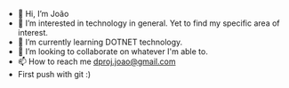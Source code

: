 - 👋 Hi, I’m João
- 👀 I’m interested in technology in general. Yet to find my specific area of interest.
- 🌱 I’m currently learning DOTNET technology.
- 💞️ I’m looking to collaborate on whatever I'm able to.
- 📫 How to reach me dproj.joao@gmail.com
- First push with git :)

<!---
joaofml/joaofml is a ✨ special ✨ repository because its `README.md` (this file) appears on your GitHub profile.
You can click the Preview link to take a look at your changes.
--->
